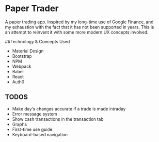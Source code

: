 Paper Trader
==================

A paper trading app. Inspired by my long-time use of Google Finance, and my exhaustion with the fact that it has not been supported in years. This is an attempt to reinvent it with some more modern UX concepts involved.

##Technology & Concepts Used


 - Material Design
 - Bootstrap
 - NPM
 - Webpack
 - Babel
 - React
 - Auth0
 
 
## TODOS

 - Make day's changes accurate if a trade is made intraday
 - Error message system
 - Show cash transactions in the transaction tab
 - Graphs
 - First-time use guide
 - Keyboard-based navigation

